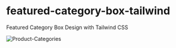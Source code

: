 # featured-category-box-tailwind
Featured Category Box Design with Tailwind CSS


![Product-Categories](https://github.com/rahatulahsan/featured-category-box-tailwind/assets/11395028/c965300d-99b6-4310-82c8-94971a0d333d)
